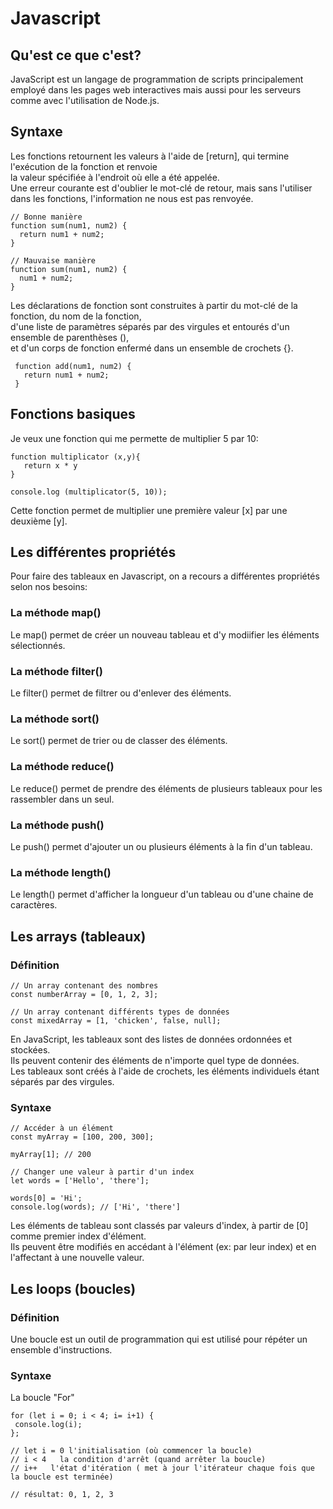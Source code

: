 # Javascript

## Qu'est ce que c'est?

JavaScript est un langage de programmation de scripts principalement employé dans les pages web interactives mais aussi 
pour les serveurs comme avec l'utilisation de Node.js.

## Syntaxe

Les fonctions retournent les valeurs à l'aide de [return], qui termine l'exécution de la fonction et renvoie  
la valeur spécifiée à l'endroit où elle a été appelée.  
Une erreur courante est d'oublier le mot-clé de retour, mais sans l'utiliser dans les fonctions, l'information ne nous est pas renvoyée. 

    // Bonne manière
    function sum(num1, num2) {
      return num1 + num2;
    }

    // Mauvaise manière
    function sum(num1, num2) {
      num1 + num2; 
    }   
 
 
Les déclarations de fonction sont construites à partir du mot-clé de la fonction, du nom de la fonction,  
d'une liste de paramètres séparés par des virgules et entourés d'un ensemble de parenthèses (),  
et d'un corps de fonction enfermé dans un ensemble de crochets {}. 
 
     function add(num1, num2) {
       return num1 + num2;
     }
 
       
## Fonctions basiques

Je veux une fonction qui me permette de multiplier 5 par 10:

    function multiplicator (x,y){
       return x * y
    }
   
    console.log (multiplicator(5, 10));

Cette fonction permet de multiplier une première valeur [x] par une deuxième [y].


## Les différentes propriétés

Pour faire des tableaux en Javascript, on a recours a différentes propriétés  
selon nos besoins:

### La méthode map()

Le map() permet de créer un nouveau tableau et d'y modiifier les éléments sélectionnés.

### La méthode filter()

Le filter() permet de filtrer ou d'enlever des éléments.

### La méthode sort()

Le sort() permet de trier ou de classer des éléments.

### La méthode reduce()

Le reduce() permet de prendre des éléments de plusieurs tableaux pour les rassembler dans un seul.

### La méthode push()

Le push() permet d'ajouter un ou plusieurs éléments à la fin d'un tableau.

### La méthode length()

Le length() permet d'afficher la longueur d'un tableau ou d'une chaine de caractères.

## Les arrays (tableaux)

### Définition

    // Un array contenant des nombres
    const numberArray = [0, 1, 2, 3];

    // Un array contenant différents types de données
    const mixedArray = [1, 'chicken', false, null];
    
En JavaScript, les tableaux sont des listes de données ordonnées et stockées.  
Ils peuvent contenir des éléments de n'importe quel type de données.  
Les tableaux sont créés à l'aide de crochets, les éléments individuels étant séparés par des virgules.

### Syntaxe

    // Accéder à un élément 
    const myArray = [100, 200, 300];

    myArray[1]; // 200

    // Changer une valeur à partir d'un index
    let words = ['Hello', 'there'];

    words[0] = 'Hi';
    console.log(words); // ['Hi', 'there']
    
Les éléments de tableau sont classés par valeurs d'index, à partir de [0] comme premier index d'élément.  
Ils peuvent être modifiés en accédant à l'élément (ex: par leur index) et en l'affectant à une nouvelle valeur.  
    
## Les loops (boucles)

### Définition

Une boucle est un outil de programmation qui est utilisé pour répéter un ensemble d'instructions.

### Syntaxe

La boucle "For" 

    for (let i = 0; i < 4; i= i+1) {
     console.log(i);
    };

    // let i = 0 l'initialisation (où commencer la boucle)
    // i < 4   la condition d'arrêt (quand arrêter la boucle)
    // i++   l'état d'itération ( met à jour l'itérateur chaque fois que la boucle est terminée)

    // résultat: 0, 1, 2, 3


